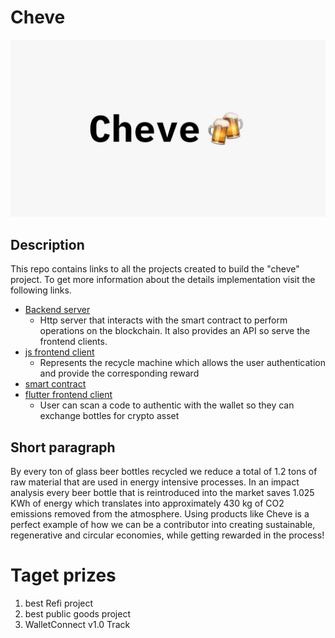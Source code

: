 # Cheve

![alt](./cheve-logo.jpeg)

## Description

This repo contains links to all the projects created to build the "cheve" project. To get more information about the details implementation visit the following links.

- [Backend server](https://github.com/manu-yaff/ethmex)
  - Http server that interacts with the smart contract to perform operations on the blockchain. It also provides an API so serve the frontend clients.
- [js frontend client](https://github.com/Elcapi0998/ethMexicoRecyclingWebApp)
  - Represents the recycle machine which allows the user authentication and provide the corresponding reward
- [smart contract](https://github.com/manu-yaff/eth-smart-contract)
- [flutter frontend client](http://github.com/kiwis08/ETHMexico-Cheve)
  - User can scan a code to authentic with the wallet so they can exchange bottles for crypto asset

## Short paragraph

By every ton of glass beer bottles recycled we reduce a total of 1.2 tons of raw material that are used in energy intensive processes. In an impact analysis every beer bottle that is reintroduced into the market saves 1.025 KWh of energy which translates into approximately 430 kg of CO2 emissions removed from the atmosphere. Using products like Cheve is a perfect example of how we can be a contributor into creating sustainable, regenerative and circular economies, while getting rewarded in the process!

# Taget prizes

1. best Refi project
2. best public goods project
3. WalletConnect v1.0 Track
